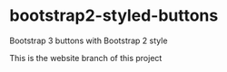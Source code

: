 bootstrap2-styled-buttons
=========================

Bootstrap 3 buttons with Bootstrap 2 style

This is the website branch of this project
